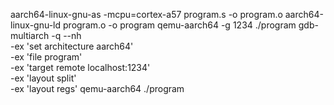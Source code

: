 aarch64-linux-gnu-as -mcpu=cortex-a57 program.s -o program.o
aarch64-linux-gnu-ld program.o -o program
qemu-aarch64 -g 1234 ./program
gdb-multiarch -q --nh \
    -ex 'set architecture aarch64' \
    -ex 'file program' \
    -ex 'target remote localhost:1234' \
    -ex 'layout split' \
    -ex 'layout regs'
qemu-aarch64 ./program